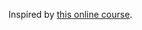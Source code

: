 Inspired by [this online course](https://apps.openedu.ru/learning/course/course-v1:urfu+PYDNN+fall_2022/home).